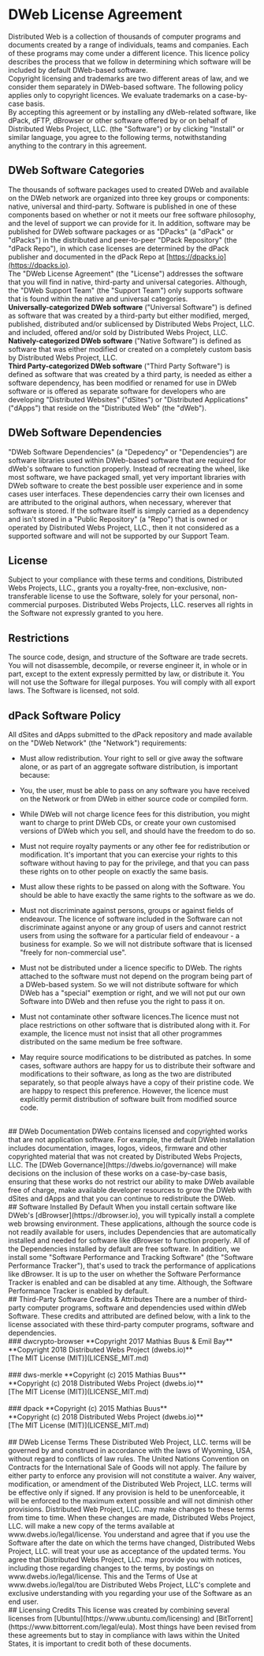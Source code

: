 # DWeb License Agreement
Distributed Web  is a collection of thousands of computer programs and documents created by a range of individuals, teams and companies. Each of these programs may come under a different licence. This licence policy describes the process that we follow in determining which software will be included by default DWeb-based software.
<br/>
Copyright licensing and trademarks are two different areas of law, and we consider them separately in DWeb-based software. The following policy applies only to copyright licences. We evaluate trademarks on a case-by-case basis.
<br/>
By accepting this agreement or by installing any dWeb-related software, like dPack, dFTP, dBrowser or other software offered by or on behalf of Distributed Webs Project, LLC. (the "Software") or by clicking "Install" or similar language, you agree to the following terms, notwithstanding anything to the contrary in this agreement.
<br/>
## DWeb Software Categories
The thousands of software packages used to created DWeb and available on the DWeb network are organized into three key groups or components: native, universal and third-party. Software is published in one of these components based on whether or not it meets our free software philosophy, and the level of support we can provide for it. In addition, software may be published for DWeb software packages or as "DPacks" (a "dPack" or "dPacks") in the distributed and peer-to-peer "DPack Repository" (the "dPack Repo"), in which case licenses are determined by the dPack publisher and documented in the dPack Repo at [https://dpacks.io](https://dpacks.io).
<br/>
The "DWeb License Agreement" (the "License") addresses the software that you will find in native, third-party and universal categories. Although, the "DWeb Support Team" (the "Support Team") only supports software that is found within the native and universal categories.
<br/>
**Universally-categorized DWeb software** ("Universal Software") is defined as software that was created by a third-party but either modified, merged, published, distributed and/or sublicensed by Distributed Webs Project, LLC. and included, offered and/or sold by Distributed Webs Project, LLC.
<br/>
**Natively-categorized DWeb software** ("Native Software") is defined as software that was either modified or created on a completely custom basis by Distributed Webs Project, LLC.
<br/>
**Third Party-categorized DWeb software** ("Third Party Software") is defined as software that was created by a third party, is needed as either a software dependency, has been modified or renamed for use in DWeb software or is offered as separate software for developers who are developing "Distributed Websites" ("dSites") or "Distributed Applications" ("dApps") that reside on the "Distributed Web" (the "dWeb"). 
<br/>
## DWeb Software Dependencies 
"DWeb Software Dependencies" (a "Depedency" or "Dependencies") are software libraries used within DWeb-based software that are required for dWeb's software to function properly. Instead of recreating the wheel, like most software, we have packaged small, yet very important libraries with DWeb software to create the best possible user experience and in some cases user interfaces. These dependencies carry their own licenses and are attributed to the original authors, when necessary, wherever that software is stored. If the software itself is simply carried as a dependency and isn't stored in a "Public Repository" (a "Repo") that is owned or operated by Distributed Webs Project, LLC., then it not considered as a supported software and will not be supported by our Support Team. 
<br/>
## License
Subject to your compliance with these terms and conditions, Distributed Webs Projects, LLC., grants you a royalty-free, non-exclusive, non-transferable license to use the Software, solely for your personal, non-commercial purposes. Distributed Webs Projects, LLC. reserves all rights in the Software not expressly granted to you here.
<br/>
## Restrictions
The source code, design, and structure of the Software are trade secrets. You will not disassemble, decompile, or reverse engineer it, in whole or in part, except to the extent expressly permitted by law, or distribute it. You will not use the Software for illegal purposes. You will comply with all export laws. The Software is licensed, not sold.
<br/>

## dPack Software Policy
All dSites and dApps submitted to the dPack repository and made available on the "DWeb Network" (the "Network") requirements:
<br/>

* Must allow redistribution. Your right to sell or give away the software alone, or as part of an aggregate software distribution, is important because:

* You, the user, must be able to pass on any software you have received on the Network or from DWeb in either source code or     compiled form.
* While DWeb will not charge licence fees for this distribution, you might want to charge to print DWeb CDs, or create your     own customised versions of DWeb which you sell, and should have the freedom to do so.
* Must not require royalty payments or any other fee for redistribution or modification. It's important that you can             exercise your rights to this software without having to pay for the privilege, and that you can pass these rights on to       other people on exactly the same basis.
* Must allow these rights to be passed on along with the Software. You should be able to have exactly the same rights to the     software as we do.
* Must not discriminate against persons, groups or against fields of endeavour. The licence of software included in the         Software can not discriminate against anyone or any group of users and cannot restrict users from using the software for a     particular field of endeavour - a business for example. So we will not distribute software that is licensed "freely for       non-commercial use".
* Must not be distributed under a licence specific to DWeb. The rights attached to the software must not depend on the           program being part of a DWeb-based system. So we will not distribute software for which DWeb has a "special" exemption         or right, and we will not put our own Software into DWeb and then refuse you the right to pass it on.
* Must not contaminate other software licences.The licence must not place restrictions on other software that is distributed     along with it. For example, the licence must not insist that all other programmes distributed on the same medium be free       software.
* May require source modifications to be distributed as patches. In some cases, software authors are happy for us to             distribute their software and modifications to their software, as long as the two are distributed separately, so that         people always have a copy of their pristine code. We are happy to respect this preference. However, the licence must           explicitly permit distribution of software built from modified source code.
<br/>
## DWeb Documentation
DWeb contains licensed and copyrighted works that are not application software. For example, the default DWeb installation includes documentation, images, logos, videos, firmware and other copyrighted material that was not created by Distributed Webs Projects, LLC. The [DWeb Governance](https://dwebs.io/governance) will make decisions on the inclusion of these works on a case-by-case basis, ensuring that these works do not restrict our ability to make DWeb available free of charge, make available developer resources to grow the DWeb with dSites and dApps and that you can continue to redistribute the DWeb.
<br/>
## Software Installed By Default
When you install certain software like DWeb's [dBrowser](https://dbrowser.io), you will typically install a complete web browsing environment. These applications, although the source code is not readily available for users, includes Dependencies that are automatically installed and needed for software like dBrowser to function properly. All of the Dependencies installed by default are free software. In addition, we install some "Software Performance and Tracking Software" (the "Software Performance Tracker"), that's used to track the performance of applications like dBrowser. It is up to the user on whether the Software Performance Tracker is enabled and can be disabled at any time. Although, the Software Performance Tracker is enabled by default. 
<br/>
## Third-Party Software Credits & Attributes
There are a number of third-party computer programs, software and dependencies used within dWeb Software. These credits and attributed are defined below, with a link to the license associated with these third-party computer programs, software and dependencies. 
<br/>
### dwcrypto-browser
**Copyright 2017 Mathias Buus & Emil Bay**<br/>
**Copyright 2018 Distributed Webs Project (dwebs.io)**<br/>
[The MIT License (MIT)](LICENSE_MIT.md)<br/>
<br/>
### dws-merkle 
**Copyright (c) 2015 Mathias Buus**<br/>
**Copyright (c) 2018 Distributed Webs Project (dwebs.io)**<br/>
[The MIT License (MIT)](LICENSE_MIT.md)<br/> 
<br/>
### dpack 
**Copyright (c) 2015 Mathias Buus**<br/>
**Copyright (c) 2018 Distributed Webs Project (dwebs.io)**<br/>
[The MIT License (MIT)](LICENSE_MIT.md)<br/>
<br/>
## DWeb License Terms
These Distributed Web Project, LLC. terms will be governed by and construed in accordance with the laws of Wyoming, USA, without regard to conflicts of law rules. The United Nations Convention on Contracts for the International Sale of Goods will not apply. The failure by either party to enforce any provision will not constitute a waiver. Any waiver, modification, or amendment of the Distributed Web Project, LLC. terms will be effective only if signed. If any provision is held to be unenforceable, it will be enforced to the maximum extent possible and will not diminish other provisions. Distributed Web Project, LLC. may make changes to these terms from time to time. When these changes are made, Distributed Webs Project, LLC. will make a new copy of the terms available at www.dwebs.io/legal/license. You understand and agree that if you use the Software after the date on which the terms have changed, Distributed Webs Project, LLC. will treat your use as acceptance of the updated terms. You agree that Distributed Webs Project, LLC. may provide you with notices, including those regarding changes to the terms, by postings on www.dwebs.io/legal/license. This and the Terms of Use at www.dwebs.io/legal/tou are Distributed Webs Project, LLC's complete and exclusive understanding with you regarding your use of the Software as an end user.
<br/>
## Licensing Credits
This license was created by combining several licenses from [Ubuntu](https://www.ubuntu.com/licensing) and [BitTorrent](https://www.bittorrent.com/legal/eula). Most things have been revised from these agreements but to stay in compliance with laws within the United States, it is important to credit both of these documents.
